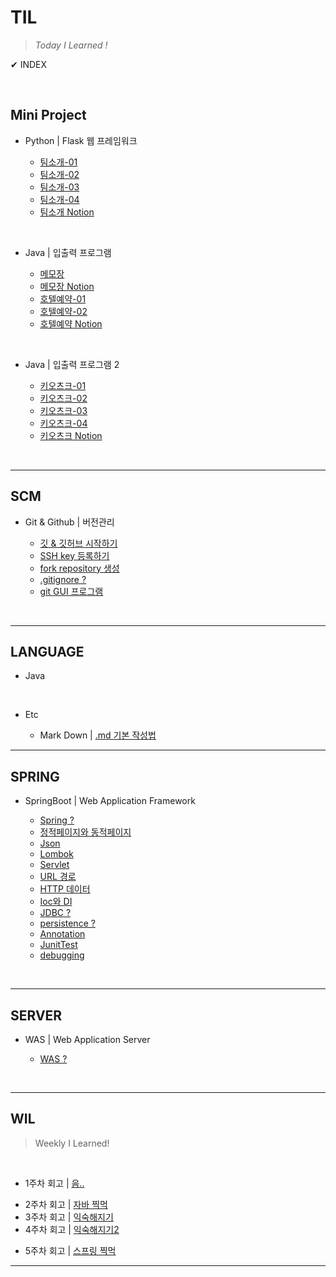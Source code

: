 # **TIL**

>*Today I Learned !*

✔ INDEX

</br>

## **Mini Project**

- Python | Flask 웹 프레임워크

  - [팀소개-01](/PROJECT/MiniProject/aboutTeam/20230515_firstTIL.md)
  - [팀소개-02](/PROJECT/MiniProject/aboutTeam/20230516_conflict.md)
  - [팀소개-03](/PROJECT/MiniProject/aboutTeam/20230517_jinja2Template.md)
  - [팀소개-04](/PROJECT/MiniProject/aboutTeam/20230518_uri_url_get_post.md)
  - [팀소개 Notion](https://www.notion.so/verdureko/9c2a878dd2f2429795c4371264b5c4f7)

</br>

- Java | 입출력 프로그램

  - [메모장](/PROJECT/MiniProject/javaProgram/20230605_size().md)
  - [메모장 Notion](https://www.notion.so/verdureko/7ef1f56d196e4a5196ece6261f1ec774)
  - [호텔예약-01](/PROJECT/MiniProject/javaProgram/20230607_infinity_loof.md)
  - [호텔예약-02](/PROJECT/MiniProject/javaProgram/20230609_util_package.md)
  - [호텔예약 Notion](https://www.notion.so/verdureko/939764c9e82240a1b38d75d7ea7a4815)

</br>
  
- Java | 입출력 프로그램 2

  - [키오츠크-01](/PROJECT/SoloProject/20230529_enum.md)
  - [키오츠크-02](/PROJECT/SoloProject/20230530_printf.md)
  - [키오츠크-03](/PROJECT/SoloProject/20230531_getter_setter.md)
  - [키오츠크-04](/PROJECT/SoloProject/20230601_kiosk.md)
  - [키오츠크 Notion](https://www.notion.so/verdureko/8b75e8e45e78406ba59435439d923946)

</br>

---

## **SCM**

- Git & Github | 버전관리

  - [깃 & 깃허브 시작하기](/SCM/20230524_git_github.md)
  - [SSH key 등록하기](/SCM/20230516_sshKey.md)
  - [fork repository 생성](/SCM/20230516_sshKey.md)
  - [.gitignore ?](/SCM/20230608_git_ignore.md)
  - [git GUI 프로그램](/SCM/20230620_fork.md)

</br>

---

## **LANGUAGE**

- Java
<!-- 
  - 자바기초 | [Basic](/LANGUAGE/JAVA/basic/)
  - 객체지향 | [OOP](/LANGUAGE/JAVA/OOP/)
  - 코딩테스트 | [Basic](/LANGUAGE/JAVA/codingTest)
  - 알고리즘 | [Algorithm](/LANGUAGE/JAVA) -->

</br>

- Etc

  - Mark Down | [.md 기본 작성법](/LANGUAGE/20230518_markDown.md)

---

## **SPRING**

- SpringBoot | Web Application Framework

  - [Spring ?](/SPRING/20230612_spring_basic)
  - [정적페이지와 동적페이지](/SPRING/20230615_thymeleaf.md)
  - [Json](/SPRING/20230613_jackson.md)
  - [Lombok](/SPRING/20230613_lombok.md)
  - [Servlet](/SPRING/20230615_servlet.md)
  - [URL 경로](/SPRING/20230613_pathVariable_requestParam.md)
  - [HTTP 데이터](/SPRING/20230613_modelAttribute_requestBody.md)
  - [Ioc와 DI](/SPRING/20230615_Ioc_DI.md)
  - [JDBC ?](/SPRING/20230615_JDBC.md)
  - [persistence ?](/SPRING/20230615_persistence.md)
  - [Annotation](/SPRING/20230615_annotation.md)
  - [JunitTest](/SPRING/20230613_JunitTest.md)
  <!-- - [Transaction ?](/SPRING) -->
  - [debugging](/SPRING/20230615_debugging.md)

</br>

---

## **SERVER**

- WAS | Web Application Server

  - [WAS ?](/SERVER/20230613_WAS.md)
  <!-- - [Servlet ?](/SERVER/20230613_ApatchTomcat.md) -->
  <!-- - [HTTP ?](/SERVER) -->

</br>

---

## **WIL**

>Weekly I Learned!

</br>

<!-- 웹 개발 종합반 수강 및 팀소개 Python 웹 페이지 만들기 -->
- 1주차 회고 | [음..](/WIL/20230521_weekly_I_Learned.md)
<!-- 자바 문법 종합반 수강 및 Java kiosk 입출력 프로그램(개인 프로젝트), Java 메모장 및 호텔예약 입출력 프로그램(팀 프로젝트) 만들기 -->
- 2주차 회고 | [자바 찍먹](/WIL/20230528_weekly_I_Learned.md)
- 3주차 회고 | [익숙해지기](/WIL/20230603_weekly_I_Learned.md)
- 4주차 회고 | [익숙해지기2](/WIL/20230611_weekly_I_Learned.md)
<!-- 주특기 수강 주차 스프링 입문, 개인프로젝트 -->
- 5주차 회고 | [스프링 찍먹](/WIL/20230618_weekly_I_Learned.md)

---
